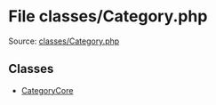 File classes/Category.php
=========

Source: [classes/Category.php](https://github.com/PrestaShop/PrestaShop/blob/1.5.0.9/classes/Category.php)


Classes
-------

* [CategoryCore](class.CategoryCore.md)

